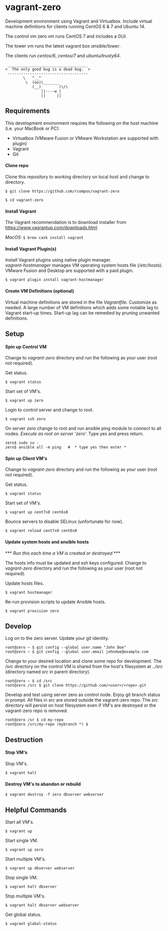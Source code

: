 # vagrant-zero

Development environment using Vagrant and Virtualbox.
Include virtual machine definitions for clients running CentOS 6 & 7 and Ubuntu 14.

The control vm zero vm runs CentOS 7 and includes a GUI.

The tower vm runs the latest vagrant box *ansible/tower*.

The clients run *centos/6*, *centos/7* and *ubuntu/trusty64*.

```
 ____________________________________
<  The only good bug is a dead bug.  >
 ------------------------------------
        \   ^__^
         \  (oo)\_______
            (__)        )\/\
                ||----w |
                ||     ||
```
## Requirements

This development environment requires the following on the host machine (i.e. your MacBook or PC):

  - Virtualbox (VMware Fusion or VMware Workstation are supported with plugin)
  - Vagrant
  - Git

#### Clone repo
Clone this repository to working directory on local host and change to directory.

`$ git clone https://github.com/rcompos/vagrant-zero`

`$ cd vagrant-zero`

#### Install Vagrant

The Vagrant recommendation is to download installer from https://www.vagrantup.com/downloads.html

*MacOS*: `$ brew cask install vagrant`

#### Install Vagrant Plugin(s)

Install Vagrant plugins using native plugin manager.  
*vagrant-hostmanager* manages VM operating system hosts file (*/etc/hosts*).
VMware Fusion and Desktop are supported with a paid plugin.

`$ vagrant plugin install vagrant-hostmanager`

#### Create VM Definitions (optional)

Virtual machine definitions are stored in the file *Vagrantfile*.  Customize as needed.
A large number of VM definitions which adds some notable lag to Vagrant start-up times.
Start-up lag can be remedied by pruning unwanted definitions.

## Setup
#### Spin up Control VM

Change to *vagrant-zero* directory and run the following as your user (root not required).

Get status.

`$ vagrant status`

Start set of VM's.

`$ vagrant up zero`

Login to control server and change to root. 

`$ vagrant ssh zero`

On server *zero* change to root and run ansible ping module to connect to all nodes.
*Execute as root on server 'zero'.*  Type yes and press return.

```
zero$ sudo su -
zero$ ansible all -m ping   #  * type yes then enter *
```

#### Spin up Client VM's

Change to *vagrant-zero* directory and run the following as your user (root not required).

Get status.

`$ vagrant status`

Start set of VM's.

`$ vagrant up cent7s0 cent6s0`

Bounce servers to disable SELinux (unfortunate for now).

`$ vagrant reload cent7s0 cent6s0`


#### Update system hosts and ansible hosts

*** _Run this each time a VM is created or destroyed_ ***

The hosts info must be updated and ssh keys configured.  Change to *vagrant-zero* directory and run the following as your user (root not required).

Update hosts files.

`$ vagrant hostmanager`

Re-run provision scripts to update Ansible hosts.

`$ vagrant provision zero`


## Develop

Log on to the zero server.  Update your git identity.

```
root@zero ~ $ git config --global user.name "John Doe"
root@zero ~ $ git config --global user.email johndoe@example.com
```

Change to your desired location and clone some repo for development.
The */src* directory on the control VM is shared from the host's filesystem at *../src* (directory named *src* in parent directory).

```
root@zero ~ $ cd /src
root@zero /src $ git clone https://github.com/<user>/<repo>.git
```

Develop and test using server zero as control node.  Enjoy git branch status in prompt.
All files in *src* are stored outside the vagrant-zero repo.
The *src* directory will persist on host filesystem even if VM's are destroyed or the vagrant-zero repo is removed.

```
root@zero /sr $ cd my-repo
root@zero /src/my-repo (mybranch *) $
```

## Destruction

#### Stop VM's

Stop VM's.

`$ vagrant halt`

#### Destroy VM's to abandon or rebuild

`$ vagrant destroy -f zero dbserver webserver`

## Helpful Commands

Start all VM's.

`$ vagrant up`

Start single VM.

`$ vagrant up zero`

Start multiple VM's.

`$ vagrant up dbserver webserver`

Stop single VM.

`$ vagrant halt dbserver`

Stop multiple VM's.

`$ vagrant halt dbserver webserver`

Get global status.

`$ vagrant global-status`
